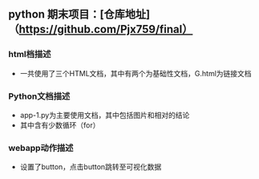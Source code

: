 ##  python 期末项目：[仓库地址]（https://github.com/Pjx759/final）
### html档描述
* 一共使用了三个HTML文档，其中有两个为基础性文档，G.html为链接文档

### Python文档描述
* app-1.py为主要使用文档，其中包括图片和相对的结论
* 其中含有少数循环（for）

### webapp动作描述
* 设置了button，点击button跳转至可视化数据
